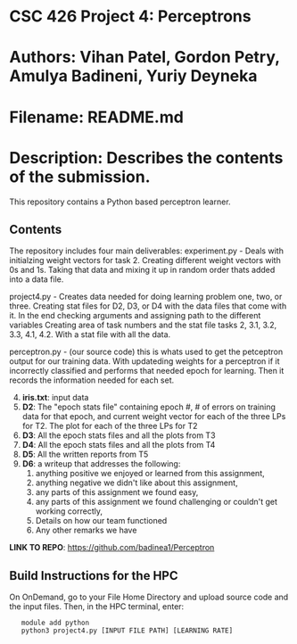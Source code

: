 # CSC 426 Project 4: Perceptrons
# Authors: Vihan Patel, Gordon Petry, Amulya Badineni, Yuriy Deyneka
# Filename: README.md
# Description: Describes the contents of the submission.

This repository contains a Python based perceptron learner.

## Contents
The repository includes four main deliverables:
  experiment.py - Deals with initialzing weight vectors for task 2. Creating different weight vectors with 0s and 1s.
                  Taking that data and mixing it up in random order thats added into a data file.
                  
                  
  project4.py   - Creates data needed for doing learning problem one, two, or three. Creating stat files for D2, D3, or D4 
                  with the data files that come with it. In the end checking arguments and assigning path to the different variables
                  Creating area of task numbers and the stat file tasks 2, 3.1, 3.2, 3.3, 4.1, 4.2. With a stat file with all the data.
                  
                  
  perceptron.py - (our source code) this is whats used to get the petceptron output for our training data. With updateding weights for a 
                  perceptron if it incorrectly classified and performs that needed epoch for learning. Then it records the information 
                  needed for each set.
  
  4. **iris.txt**: input data
  5. **D2**: The "epoch stats file" containing epoch #, # of errors on training data for that epoch, and current weight vector for each of the three LPs for T2. The              plot for each of the three LPs for T2
  6. **D3**: All the epoch stats files and all the plots from T3
  7. **D4**: All the epoch stats files and all the plots from T4
  8. **D5**: All the written reports from T5
  9. **D6**: a writeup that addresses the following:
       1. anything positive we enjoyed or learned from this assignment,
       2. anything negative we didn't like about this assignment,
       3. any parts of this assignment we found easy,
       4. any parts of this assignment we found challenging or couldn't get working correctly,
       5. Details on how our team functioned
       6. Any other remarks we have

**LINK TO REPO**: https://github.com/badinea1/Perceptron

## Build Instructions for the HPC

On OnDemand, go to your File Home Directory and upload source code and the input files. Then, in the HPC terminal, enter: 

``` 
   module add python
   python3 project4.py [INPUT FILE PATH] [LEARNING RATE]
```
